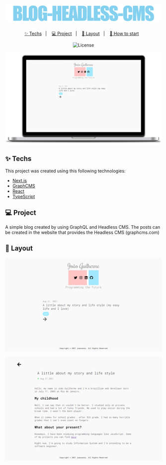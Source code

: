 <h1 align="center">
  <img alt="simple-raffle" title="simple-raffle" src=".github/blog-headless-cms.png" />
</h1>
<p align="center">
  <a href="#-techs">✨ Techs</a>&nbsp;&nbsp;&nbsp;|&nbsp;&nbsp;&nbsp;
  <a href="#-project">💻 Project</a>&nbsp;&nbsp;&nbsp;|&nbsp;&nbsp;&nbsp;
  <a href="#-layout">🔖 Layout</a>&nbsp;&nbsp;&nbsp;|&nbsp;&nbsp;&nbsp;
  <a href="#-how-to-start">🚀 How to start</a>&nbsp;&nbsp;&nbsp;
</p>
<p align="center">
  <img alt="License" src="https://img.shields.io/apm/l/vim-mode?color=84d0ef">
</p>
<p align="center">
  <img width="700" src=".github/blog-headless-cms-mockup.png" />  
</p>

## ✨ Techs

This project was created using this following technologies:

- [Next.js](https://nextjs.org)
- [GraphCMS](https://graphcms.com)
- [React](https://reactjs.org)
- [TypeScript](https://www.typescriptlang.org)

## 💻 Project

A simple blog created by using GraphQL and Headless CMS. The posts can be created in the website that provides the Headless CMS (graphcms.com)

## 🔖 Layout

<p align="center">
  <img width="700" src=".github/blog-headless-cms-index.png" />
</p>

<p align="center">
  <img width="700" src=".github/blog-headless-cms-post.png" />
</p>
